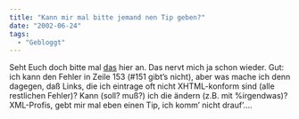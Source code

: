 ```yaml
---
title: "Kann mir mal bitte jemand nen Tip geben?"
date: "2002-06-24"
tags:
  - "Gebloggt"
---
```


Seht Euch doch bitte mal [das](http://validator.w3.org/check/referer) hier an. Das nervt mich ja schon wieder. Gut: ich kann den Fehler in Zeile 153 (#151 gibt’s nicht), aber was mache ich denn dagegen, daß Links, die ich eintrage oft nicht XHTML-konform sind (alle restlichen Fehler)? Kann (soll? muß?) ich die ändern (z.B. mit %irgendwas)? XML-Profis, gebt mir mal eben einen Tip, ich komm’ nicht drauf’.…
